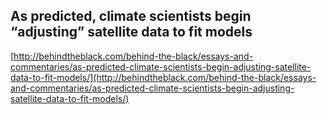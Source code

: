 ## As predicted, climate scientists begin “adjusting” satellite data to fit models
  
  [http://behindtheblack.com/behind-the-black/essays-and-commentaries/as-predicted-climate-scientists-begin-adjusting-satellite-data-to-fit-models/](http://behindtheblack.com/behind-the-black/essays-and-commentaries/as-predicted-climate-scientists-begin-adjusting-satellite-data-to-fit-models/)